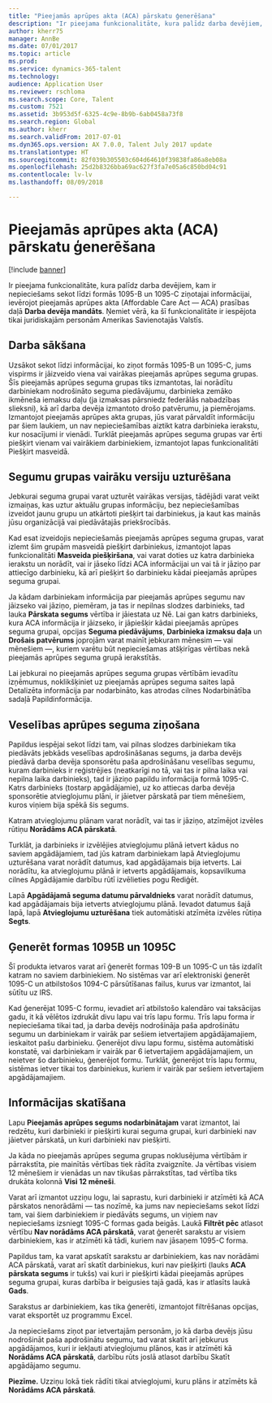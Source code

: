 ```yaml
---
title: "Pieejamās aprūpes akta (ACA) pārskatu ģenerēšana"
description: "Ir pieejama funkcionalitāte, kura palīdz darba devējiem, kam ir nepieciešams sekot līdzi formās 1095-B un 1095-C ziņotajai informācijai, ievērojot pieejamās aprūpes akta (Affordable Care Act — ACA) prasības daļā Darba devēja mandāts. Ņemiet vērā, ka šī funkcionalitāte ir iespējota tikai juridiskajām personām Amerikas Savienotajās Valstīs."
author: kherr75
manager: AnnBe
ms.date: 07/01/2017
ms.topic: article
ms.prod: 
ms.service: dynamics-365-talent
ms.technology: 
audience: Application User
ms.reviewer: rschloma
ms.search.scope: Core, Talent
ms.custom: 7521
ms.assetid: 3b953d5f-6325-4c9e-8b9b-6ab0458a73f8
ms.search.region: Global
ms.author: kherr
ms.search.validFrom: 2017-07-01
ms.dyn365.ops.version: AX 7.0.0, Talent July 2017 update
ms.translationtype: HT
ms.sourcegitcommit: 82f039b305503c604d64610f39838fa86a8eb08a
ms.openlocfilehash: 25d2b8326bba69ac627f3fa7e05a6c850bd04c91
ms.contentlocale: lv-lv
ms.lasthandoff: 08/09/2018

---
```

# <a name="generate-affordable-care-act-aca-reports"></a>Pieejamās aprūpes akta (ACA) pārskatu ģenerēšana

[!include [banner](includes/banner.md)]

Ir pieejama funkcionalitāte, kura palīdz darba devējiem, kam ir nepieciešams sekot līdzi formās 1095-B un 1095-C ziņotajai informācijai, ievērojot pieejamās aprūpes akta (Affordable Care Act — ACA) prasības daļā **Darba devēja mandāts**. Ņemiet vērā, ka šī funkcionalitāte ir iespējota tikai juridiskajām personām Amerikas Savienotajās Valstīs.

## <a name="getting-started"></a>Darba sākšana
Uzsākot sekot līdzi informācijai, ko ziņot formās 1095-B un 1095-C, jums vispirms ir jāizveido viena vai vairākas pieejamās aprūpes seguma grupas. Šīs pieejamās aprūpes seguma grupas tiks izmantotas, lai norādītu darbiniekam nodrošināto seguma piedāvājumu, darbinieka zemāko ikmēneša iemaksu daļu (ja izmaksas pārsniedz federālās nabadzības slieksni), kā arī darba devēja izmantoto drošo patvērumu, ja piemērojams. Izmantojot pieejamās aprūpes akta grupas, jūs varat pārvaldīt informāciju par šiem laukiem, un nav nepieciešamības aiztikt katra darbinieka ierakstu, kur nosacījumi ir vienādi. Turklāt pieejamās aprūpes seguma grupas var ērti piešķirt vienam vai vairākiem darbiniekiem, izmantojot lapas funkcionalitāti Piešķirt masveidā.

## <a name="maintaining-multiple-versions-of-a-coverage-group"></a>Segumu grupas vairāku versiju uzturēšana
Jebkurai seguma grupai varat uzturēt vairākas versijas, tādējādi varat veikt izmaiņas, kas uztur aktuālu grupas informāciju, bez nepieciešamības izveidot jaunu grupu un atkārtoti piešķirt tai darbiniekus, ja kaut kas mainās jūsu organizācijā vai piedāvātajās priekšrocībās. 

Kad esat izveidojis nepieciešamās pieejamās aprūpes seguma grupas, varat izlemt šim grupām masveidā piešķirt darbiniekus, izmantojot lapas funkcionalitāti **Masveida piešķiršana**, vai varat doties uz katra darbinieka ierakstu un norādīt, vai ir jāseko līdzi ACA informācijai un vai tā ir jāziņo par attiecīgo darbinieku, kā arī piešķirt šo darbinieku kādai pieejamās aprūpes seguma grupai.

Ja kādam darbiniekam informācija par pieejamās aprūpes segumu nav jāizseko vai jāziņo, piemēram, ja tas ir nepilnas slodzes darbinieks, tad lauka **Pārskata segums** vērtība ir jāiestata uz Nē. Lai gan katrs darbinieks, kura ACA informācija ir jāizseko, ir jāpiešķir kādai pieejamās aprūpes seguma grupai, opcijas **Seguma piedāvājums**, **Darbinieka izmaksu daļa** un **Drošais patvērums** joprojām varat mainīt jebkuram mēnesim — vai mēnešiem —, kuriem varētu būt nepieciešamas atšķirīgas vērtības nekā pieejamās aprūpes seguma grupā ierakstītās.

Lai jebkurai no pieejamās aprūpes seguma grupas vērtībām ievadītu izņēmumus, noklikšķiniet uz pieejamās aprūpes seguma saites lapā Detalizēta informācija par nodarbināto, kas atrodas cilnes Nodarbinātība sadaļā Papildinformācija.

## <a name="reporting-health-care-coverage"></a>Veselības aprūpes seguma ziņošana
Papildus iespējai sekot līdzi tam, vai pilnas slodzes darbiniekam tika piedāvāts jebkāds veselības apdrošināšanas segums, ja darba devējs piedāvā darba devēja sponsorētu paša apdrošināšanu veselības segumu, kuram darbinieks ir reģistrējies (neatkarīgi no tā, vai tas ir pilna laika vai nepilna laika darbinieks), tad ir jāziņo papildu informācija formā 1095-C. Katrs darbinieks (tostarp apgādājamie), uz ko attiecas darba devēja sponsorētie atvieglojumu plāni, ir jāietver pārskatā par tiem mēnešiem, kuros viņiem bija spēkā šis segums. 

Katram atvieglojumu plānam varat norādīt, vai tas ir jāziņo, atzīmējot izvēles rūtiņu **Norādāms ACA pārskatā**.

Turklāt, ja darbinieks ir izvēlējies atvieglojumu plānā ietvert kādus no saviem apgādājamiem, tad jūs katram darbiniekam lapā Atvieglojumu uzturēšana varat norādīt datumus, kad apgādājamais bija ietverts. Lai norādītu, ka atvieglojumu plānā ir ietverts apgādājamais, kopsavilkuma cilnes Apgādājamie darbību rūtī izvēlieties pogu Rediģēt.

Lapā **Apgādājamā seguma datumu pārvaldnieks** varat norādīt datumus, kad apgādājamais bija ietverts atvieglojumu plānā. Ievadot datumus šajā lapā, lapā **Atvieglojumu uzturēšana** tiek automātiski atzīmēta izvēles rūtiņa **Segts**.

## <a name="generate-1095b-and-1095c-forms"></a>Ģenerēt formas 1095B un 1095C
Šī produkta ietvaros varat arī ģenerēt formas 109-B un 1095-C un tās izdalīt katram no saviem darbiniekiem. No sistēmas var arī elektroniski ģenerēt 1095-C un atbilstošos 1094-C pārsūtīšanas failus, kurus var izmantot, lai sūtītu uz IRS.  

Kad ģenerējat 1095-C formu, ievadiet arī atbilstošo kalendāro vai taksācijas gadu, it kā vēlētos izdrukāt divu lapu vai trīs lapu formu. Trīs lapu forma ir nepieciešama tikai tad, ja darba devējs nodrošināja paša apdrošinātu segumu un darbiniekam ir vairāk par sešiem ietvertajiem apgādājamajiem, ieskaitot pašu darbinieku. Ģenerējot divu lapu formu, sistēma automātiski konstatē, vai darbiniekam ir vairāk par 6 ietvertajiem apgādājamajiem, un neietver šo darbinieku, ģenerējot formu. Turklāt, ģenerējot trīs lapu formu, sistēmas ietver tikai tos darbiniekus, kuriem ir vairāk par sešiem ietvertajiem apgādājamajiem.

## <a name="viewing-information"></a>Informācijas skatīšana
Lapu **Pieejamās aprūpes segums nodarbinātajam** varat izmantot, lai redzētu, kuri darbinieki ir piešķirti kurai seguma grupai, kuri darbinieki nav jāietver pārskatā, un kuri darbinieki nav piešķirti.

Ja kāda no pieejamās aprūpes seguma grupas noklusējuma vērtībām ir pārrakstīta, pie mainītās vērtības tiek rādīta zvaigznīte. Ja vērtības visiem 12 mēnešiem ir vienādas un nav tikušas pārrakstītas, tad vērtība tiks drukāta kolonnā **Visi 12 mēneši**.

Varat arī izmantot uzziņu logu, lai saprastu, kuri darbinieki ir atzīmēti kā ACA pārskatos nenorādāmi — tas nozīmē, ka jums nav nepieciešams sekot līdzi tam, vai šiem darbiniekiem ir piedāvāts segums, un viņiem nav nepieciešams izsniegt 1095-C formas gada beigās. Laukā **Filtrēt pēc** atlasot vērtību **Nav norādāms ACA pārskatā**, varat ģenerēt sarakstu ar visiem darbiniekiem, kas ir atzīmēti kā tādi, kuriem nav jāsaņem 1095-C forma.

Papildus tam, ka varat apskatīt sarakstu ar darbiniekiem, kas nav norādāmi ACA pārskatā, varat arī skatīt darbiniekus, kuri nav piešķirti (lauks **ACA pārskata segums** ir tukšs) vai kuri ir piešķirti kādai pieejamās aprūpes seguma grupai, kuras darbība ir beigusies tajā gadā, kas ir atlasīts laukā **Gads**.

Sarakstus ar darbiniekiem, kas tika ģenerēti, izmantojot filtrēšanas opcijas, varat eksportēt uz programmu Excel.

Ja nepieciešams ziņot par ietvertajām personām, jo kā darba devējs jūsu nodrošināt paša apdrošinātu segumu, tad varat skatīt arī jebkurus apgādājamos, kuri ir iekļauti atvieglojumu plānos, kas ir atzīmēti kā **Norādāms ACA pārskatā**, darbību rūts joslā atlasot darbību Skatīt apgādājamo segumu.

**Piezīme.** Uzziņu lokā tiek rādīti tikai atvieglojumi, kuru plāns ir atzīmēts kā **Norādāms ACA pārskatā**.

